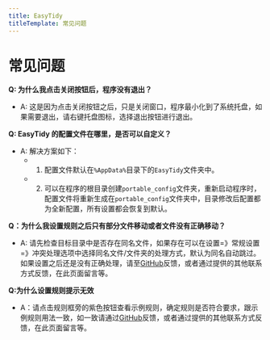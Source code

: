 ```yaml
---
title: EasyTidy
titleTemplate: 常见问题
---
```


# 常见问题

**Q: 为什么我点击关闭按钮后，程序没有退出？**

- A: 这是因为点击关闭按钮之后，只是关闭窗口，程序最小化到了系统托盘，如果需要退出，请右键托盘图标，选择退出按钮进行退出。

**Q: EasyTidy 的配置文件在哪里，是否可以自定义？**

- A: 解决方案如下：
  - 1. 配置文件默认在`%AppData%`目录下的`EasyTidy`文件夹中。
  - 2. 可以在程序的根目录创建`portable_config`文件夹，重新启动程序时，配置文件将重新生成在`portable_config`文件夹中，目录修改后配置都为全新配置，所有设置都会恢复到默认。

**Q：为什么我设置规则之后只有部分文件移动或者文件没有正确移动？**

- A: 请先检查目标目录中是否存在同名文件，如果存在可以在设置=》常规设置=》冲突处理选项中选择同名文件/文件夹的处理方式，默认为同名自动跳过。如果设置之后还是没有正确处理，请至[GitHub](https://github.com/SaboZhang/EasyTidy/issues)反馈，或者通过提供的其他联系方式反馈，在此页面留言等。

**Q:为什么设置规则提示无效**

- A：请点击规则框旁的紫色按钮查看示例规则，确定规则是否符合要求，跟示例规则用法一致，如一致请通过[GitHub](https://github.com/SaboZhang/EasyTidy/issues)反馈，或者通过提供的其他联系方式反馈，在此页面留言等。
